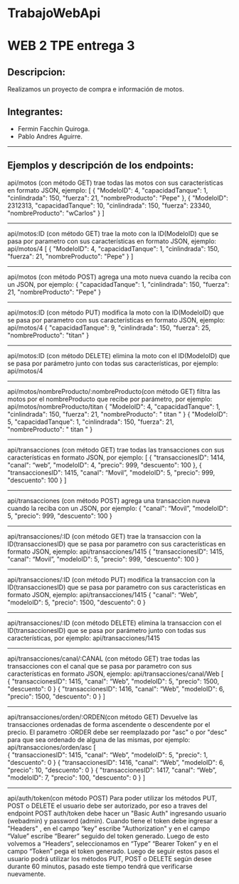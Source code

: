 # TrabajoWebApi

# WEB 2 TPE entrega 3

## Descripcion:
Realizamos un proyecto de compra e información de motos.

## Integrantes:
- Fermin Facchin Quiroga.
- Pablo Andres Aguirre.
  
___________________________________________________________________________________________________
## Ejemplos y descripción de los endpoints:
api/motos (con método GET) trae todas las motos con sus características en formato JSON, ejemplo:
[
    {
        "ModeloID": 4,
        "capacidadTanque": 1,
        "cinlindrada": 150,
        "fuerza": 21,
        "nombreProducto": "Pepe"
    },
    {
        "ModeloID": 2312313,
        "capacidadTanque": 10,
        "cinlindrada": 150,
        "fuerza": 23340,
        "nombreProducto": "wCarlos"
    }
]
___________________________________________________________________________________________________
api/motos:ID (con método GET)  trae la moto con la ID(ModeloID) que se pasa por parametro con sus características en formato JSON, ejemplo:
api/motos/4
[
    {
        "ModeloID": 4,
        "capacidadTanque": 1,
        "cinlindrada": 150,
        "fuerza": 21,
        "nombreProducto": "Pepe"
    }
]
___________________________________________________________________________________________________
api/motos (con método POST) agrega una moto nueva cuando la reciba con un JSON, por ejemplo:
    {
        "capacidadTanque": 1,
        "cinlindrada": 150,
        "fuerza": 21,
        "nombreProducto": "Pepe"
    }
___________________________________________________________________________________________________
api/motos:ID (con método PUT) modifica la moto con la ID(ModeloID) que se pasa por parametro con sus características en formato JSON, ejemplo:
api/motos/4
    {
        "capacidadTanque": 9,
        "cinlindrada": 150,
        "fuerza": 25,
        "nombreProducto": "titan"
    }
___________________________________________________________________________________________________
api/motos:ID (con método DELETE) elimina la moto con el ID(ModeloID) que se pasa por parámetro junto con todas sus características, por ejemplo:
api/motos/4
___________________________________________________________________________________________________
api/motos/nombreProducto/:nombreProducto(con método GET) filtra las motos por el nombreProducto que recibe por parámetro, por ejemplo:
api/motos/nombreProducto/titan
    {
        "ModeloID": 4,
        "capacidadTanque": 1,
        "cinlindrada": 150,
        "fuerza": 21,
        "nombreProducto": " titan "
    }
    {
        "ModeloID": 5,
        "capacidadTanque": 1,
        "cinlindrada": 150,
        "fuerza": 21,
        "nombreProducto": " titan "
    }
___________________________________________________________________________________________________
api/transacciones (con método GET) trae todas las transacciones con sus características en formato JSON, por ejemplo:
[
    {
        "transaccionesID": 1414,
        "canal": “web”,
        "modeloID": 4,
        "precio": 999,
        "descuento": 100
    },
    {
        "transaccionesID": 1415,
        "canal": “Movil”,
        "modeloID": 5,
        "precio": 999,
        "descuento": 100
    }
]
___________________________________________________________________________________________________
api/transacciones (con método POST) agrega una transaccion nueva cuando la reciba con un JSON, por ejemplo:
    {
        "canal": “Movil”,
        "modeloID": 5,
        "precio": 999,
        "descuento": 100
    }
___________________________________________________________________________________________________
api/transacciones/:ID (con método GET)  trae la transaccion con la ID(transaccionesID) que se pasa por parametro con sus características en formato JSON, ejemplo:
api/transacciones/1415
    {
        "transaccionesID": 1415,
        "canal": “Movil”,
        "modeloID": 5,
        "precio": 999,
        "descuento": 100
    }
___________________________________________________________________________________________________
api/transacciones/:ID (con método PUT) modifica la transaccion con la ID(transaccionesID) que se pasa por parametro con sus características en formato JSON, ejemplo: 
api/transacciones/1415
    {
        "canal": “Web”,
        "modeloID": 5,
        "precio": 1500,
        "descuento": 0
    }
___________________________________________________________________________________________________
api/transacciones/:ID (con método DELETE) elimina la transaccion con el ID(transaccionesID) que se pasa por parámetro junto con todas sus características, por ejemplo:
api/transacciones/1415
___________________________________________________________________________________________________
api/transacciones/canal/:CANAL (con método GET) trae todas las transacciones con el canal que se pasa por parametro con sus características en formato JSON, ejemplo:
api/transacciones/canal/Web
[   
 {
        "transaccionesID": 1415,
        "canal": “Web”,
        "modeloID": 5,
        "precio": 1500,
        "descuento": 0
    }
    {
        "transaccionesID": 1416,
        "canal": “Web”,
        "modeloID": 6,
        "precio": 1500,
        "descuento": 0
    }
]
___________________________________________________________________________________________________
api/transacciones/orden/:ORDEN(con método GET) Devuelve las transacciones ordenadas de forma ascendente o descendente por el precio. El parametro :ORDER debe ser reemplazado por "asc" o por "desc" para que sea ordenado de alguna de las mismas, por ejemplo:
api/transacciones/orden/asc
[   
 {
        "transaccionesID": 1415,
        "canal": “Web”,
        "modeloID": 5,
        "precio": 1,
        "descuento": 0
    }
    {
        "transaccionesID": 1416,
        "canal": “Web”,
        "modeloID": 6,
        "precio": 10,
        "descuento": 0
    }
   {
        "transaccionesID": 1417,
        "canal": “Web”,
        "modeloID": 7,
        "precio": 100,
        "descuento": 0
    }
]
___________________________________________________________________________________________________
api/auth/token(con método POST) Para poder utilizar los métodos PUT, POST o DELETE el usuario debe ser autorizado, por eso a traves del endpoint POST auth/token debe hacer un "Basic Auth" ingresando usuario (webadmin) y password (admin). Cuando tiene el token debe ingresar a "Headers" , en el campo “key” escribe "Authorization" y en el campo “Value” escribe “Bearer” seguido del token generado. Luego de esto volvemos a “Headers”, seleccionamos en “Type” “Bearer Token” y en el campo “Token” pega el token generado. 
Luego de seguir estos pasos el usuario podrá utilizar los métodos PUT, POST o DELETE según desee durante 60 minutos, pasado este tiempo tendrá que verificarse nuevamente.
